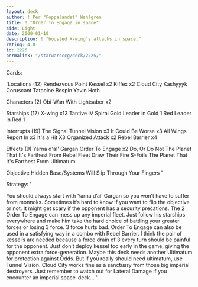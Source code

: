 ```yaml
---
layout: deck
author: ! Per "Foppalandet" Wahlgren
title: ! "Order To Engage in space"
side: Light
date: 2000-01-10
description: ! "boosted X-wing's attacks in space."
rating: 4.0
id: 2225
permalink: "/starwarsccg/deck/2225/"
---
```

Cards: 

'Locations (12)
Rendezvous Point
Kessel x2
Kiffex x2
Cloud City
Kashyyyk
Coruscant
Tatooine
Bespin
Yavin
Hoth

Characters (2)
Obi-Wan With Lightsaber x2

Starships (17)
X-wing	x13
Tantive IV
Spiral
Gold Leader in Gold 1
Red Leader in  Red 1

Interrupts (19)
The Signal
Tunnel Vision x3
It Could Be Worse x3
All Wings Report In x3
It's a Hit X3
Organized Attack x2
Rebel Barrier x4

Effects (9)
Yarna d'al' Gargan
Order To Engage x2
Do, Or Do Not
The Planet That It's Farthest From
Rebel Fleet
Draw Their Fire
S-Foils
The Planet That It's Farthest From
Ultimatum

Objective
Hidden Base/Systems Will Slip Through Your Fingers
'

Strategy: '

You should always start with Yarna d&#8217;al&#8217; Gargan so you won&#8217;t have to suffer from monnoks. Sometimes it&#8217;s hard to know if you want to flip the objective or not. It might get scary if the opponent has a security precations. The 2 Order To Engage can mess up any imperial fleet. Just follow his starships everywhere and make him take the hard choice of battling your greater forces or losing 3 force. 3 force hurts bad. Order To Engage can also be used in a satisfying way in a combo with Rebel Barrier. I think the pair of kessel&#8217;s are needed because a force drain of 3 every turn should be painful for the opponent. Just don&#8217;t deploy kessel too early in the game, giving the opponent extra force-generation. Maybe this deck needs another Ultimatum for protection against Odds. But if you really should need ultimatum, use Tunnel Vision. Cloud City works fine as a sanctuary from those big imperial destroyers. Just remember to watch out for Lateral Damage if you encounter an imperial space-deck&#8230; '
